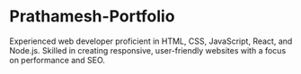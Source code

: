 # Prathamesh-Portfolio
Experienced web developer proficient in HTML, CSS, JavaScript, React, and Node.js. Skilled in creating responsive, user-friendly websites with a focus on performance and SEO.
